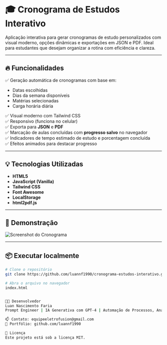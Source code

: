 # 🎓 Cronograma de Estudos Interativo

Aplicação interativa para gerar cronogramas de estudo personalizados com visual moderno, opções dinâmicas e exportações em JSON e PDF. Ideal para estudantes que desejam organizar a rotina com eficiência e clareza.

---

## 🔥 Funcionalidades

✅ Geração automática de cronogramas com base em:
- Datas escolhidas
- Dias da semana disponíveis
- Matérias selecionadas
- Carga horária diária

✅ Visual moderno com Tailwind CSS  
✅ Responsivo (funciona no celular)  
✅ Exporta para **JSON** e **PDF**  
✅ Marcação de aulas concluídas com **progresso salvo** no navegador  
✅ Indicadores de tempo estimado de estudo e porcentagem concluída  
✅ Efeitos animados para destacar progresso

---

## 💡 Tecnologias Utilizadas

- **HTML5**
- **JavaScript (Vanilla)**
- **Tailwind CSS**
- **Font Awesome**
- **LocalStorage**
- **html2pdf.js**

---

## 📸 Demonstração

![Screenshot do Cronograma](https://github.com/luannf1990/cronograma-estudos-interativo/assets/your-screenshot-url-aqui)

---

## 📦 Executar localmente

```bash
# Clone o repositório
git clone https://github.com/luannf1990/cronograma-estudos-interativo.git

# Abra o arquivo no navegador
index.html


👨‍💻 Desenvolvedor
Luan Nascimento Faria
Prompt Engineer | IA Generativa com GPT-4 | Automação de Processos, Análise de Dados, OCR e WhatsApp

📫 Contato: equipeeletrofusion@gmail.com
🔗 Portfólio: github.com/luannf1990

📃 Licença
Este projeto está sob a licença MIT.
